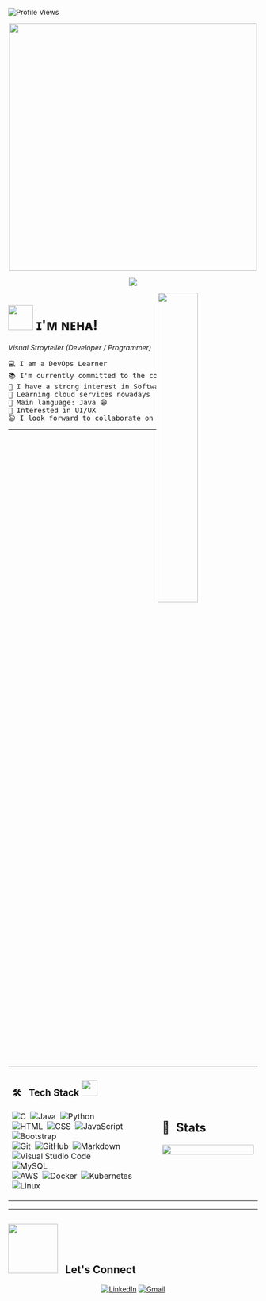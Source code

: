 ![Profile Views](https://komarev.com/ghpvc/?neha01K=neha01K&color=blue)

<p align="center">
  <img src="https://media.giphy.com/media/L8K62iTDkzGX6/giphy.gif" width="500" />
</p>

<p align="center">
  <img src="https://readme-typing-svg.herokuapp.com?font=Architects+Daughter&color=A020F0&size=27&center=true&vCenter=true&width=600&height=50&lines=Welcome+to+my+GitHub+Profile!+%F0%9F%91%8B;I'm+an+IT+Student;a+DevOps+Learner;a+Problem+Solver;a+Programmer;and+also+a+Seasonal+Designer!"/>
</p>

<!--Night Owl image-->
<div>
  <img align="right" width="40%" src="https://owlbertsio-resized.s3.amazonaws.com/Popper.psd.full.png">
</div>

<!--Header Name-->
# <picture><img src = "https://github.com/7oSkaaa/7oSkaaa/blob/main/Images/about_me.gif?raw=true" width = 50px></picture> ɪ'ᴍ ɴᴇʜᴀ! 
*Visual Stroyteller (Developer / Programmer)*
<br/> 

<!--Details-->
<pre>
💻 I am a DevOps Learner
📚 I'm currently committed to the continual growth of my coding capabilities
📝 I have a strong interest in Software Engineering and Design
🌱 Learning cloud services nowadays
🌟 Main language: Java 😁
🚩 Interested in UI/UX 
😃 I look forward to collaborate on impactful projects
</pre>
<hr>

<!--Tech Stack -->
<table width="100%" >

 <tr>
    <td width="60%">
      
### 🛠 &nbsp; Tech Stack <img src = "https://media2.giphy.com/media/QssGEmpkyEOhBCb7e1/giphy.gif?cid=ecf05e47a0n3gi1bfqntqmob8g9aid1oyj2wr3ds3mg700bl&rid=giphy.gif" width = 32px>
<p = "center">   
  
![C](https://img.shields.io/badge/-C-05122A?style=flat&logo=C&logoColor=A8B9CC)&nbsp;
![Java](https://img.shields.io/badge/-Java-05122A?style=flat&logo=Java&logoColor=FFA518)&nbsp;
![Python](https://img.shields.io/badge/-Python-05122A?style=flat&logo=python)&nbsp;</br>
![HTML](https://img.shields.io/badge/-HTML-05122A?style=flat&logo=HTML5)&nbsp;
![CSS](https://img.shields.io/badge/-CSS-05122A?style=flat&logo=CSS3&logoColor=1572B6)&nbsp;
![JavaScript](https://img.shields.io/badge/-JavaScript-05122A?style=flat&logo=javascript)&nbsp;
![Bootstrap](https://img.shields.io/badge/-Bootstrap-05122A?style=flat&logo=bootstrap&logoColor=563D7C)&nbsp;</br>
![Git](https://img.shields.io/badge/-Git-05122A?style=flat&logo=git)&nbsp;
![GitHub](https://img.shields.io/badge/-GitHub-05122A?style=flat&logo=github)&nbsp;
![Markdown](https://img.shields.io/badge/-Markdown-05122A?style=flat&logo=markdown)&nbsp;</br>
![Visual Studio Code](https://img.shields.io/badge/-Visual%20Studio%20Code-05122A?style=flat&logo=visual-studio-code&logoColor=007ACC)&nbsp;</br>
![MySQL](https://img.shields.io/badge/-MySQL-05122A?style=flat&logo=mysql&logoColor=4479A1)&nbsp;</br>
![AWS](https://img.shields.io/badge/Amazon_AWS-232F3E?style=flat&logo=amazon-aws&logoColor=white)&nbsp;
![Docker](https://img.shields.io/badge/-Docker-fff?&logo=Docker)&nbsp;
![Kubernetes](https://img.shields.io/badge/kubernetes%20-%23326ce5.svg?&style=for-the-badge&logo=kubernetes&logoColor=white)&nbsp;</br>
![Linux](https://img.shields.io/badge/Linux-05122A?style=flat&logo=linux&logoColor=white)&nbsp;
</p>


</td>
    <td>
  
## 📄&nbsp; Stats


<p align="center">
  <img width="100%" src="https://github-readme-stats.vercel.app/api?username=neha01K&theme=algolia&show_icons=true&bg_color=transparent&title_color=navy&text_color=black" />
 </br>
</p>

  </td>
 </tr>
</table>

<hr>

## <img src='https://raw.githubusercontent.com/ShahriarShafin/ShahriarShafin/main/Assets/handshake.gif' width="100px"> &nbsp; Let's Connect
<p align="center">
  <a href="[https://www.linkedin.com/in/nehakhandelwal1/]"><img src="https://img.icons8.com/bubbles/50/000000/linkedin.png" alt="LinkedIn"/></a>
   <a href="mailto:khandelwal.neha6441@gmail.com"><img src="https://img.icons8.com/bubbles/50/000000/gmail.png" alt="Gmail"/></a>






